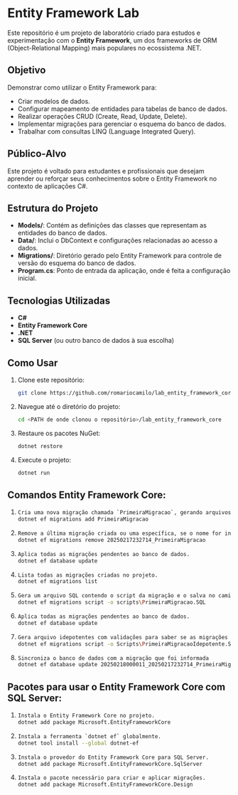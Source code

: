 # Entity Framework Lab

Este repositório é um projeto de laboratório criado para estudos e experimentação com o **Entity Framework**, um dos frameworks de ORM (Object-Relational Mapping) mais populares no ecossistema .NET.

## Objetivo

Demonstrar como utilizar o Entity Framework para:
- Criar modelos de dados.
- Configurar mapeamento de entidades para tabelas de banco de dados.
- Realizar operações CRUD (Create, Read, Update, Delete).
- Implementar migrações para gerenciar o esquema do banco de dados.
- Trabalhar com consultas LINQ (Language Integrated Query).

## Público-Alvo

Este projeto é voltado para estudantes e profissionais que desejam aprender ou reforçar seus conhecimentos sobre o Entity Framework no contexto de aplicações C#.

## Estrutura do Projeto

- **Models/**: Contém as definições das classes que representam as entidades do banco de dados.
- **Data/**: Inclui o DbContext e configurações relacionadas ao acesso a dados.
- **Migrations/**: Diretório gerado pelo Entity Framework para controle de versão do esquema do banco de dados.
- **Program.cs**: Ponto de entrada da aplicação, onde é feita a configuração inicial.

## Tecnologias Utilizadas

- **C#**
- **Entity Framework Core**
- **.NET**
- **SQL Server** (ou outro banco de dados à sua escolha)

## Como Usar

1. Clone este repositório:

   ```bash
   git clone https://github.com/romariocamilo/lab_entity_framework_core.git

2. Navegue até o diretório do projeto:
   ```bash
   cd <PATH de onde clonou o repositório>/lab_entity_framework_core
   
3. Restaure os pacotes NuGet:
   ```bash
   dotnet restore
   
4. Execute o projeto:
   ```bash
   dotnet run

## Comandos  Entity Framework Core:
1.
   ```bash
   Cria uma nova migração chamada `PrimeiraMigracao`, gerando arquivos dentro da pasta `Migrations`.
   dotnet ef migrations add PrimeiraMigracao  

2.
   ```bash
   Remove a última migração criada ou uma específica, se o nome for informado. Só pode ser usada se a migração ainda não foi aplicada ao banco de dados.
   dotnet ef migrations remove 20250217232714_PrimeiraMigracao  

3.
   ```bash
   Aplica todas as migrações pendentes ao banco de dados.
   dotnet ef database update  

4.
   ```bash
   Lista todas as migrações criadas no projeto.
   dotnet ef migrations list  

5.
   ```bash
   Gera um arquivo SQL contendo o script da migração e o salva no caminho especificado.
   dotnet ef migrations script -o scripts\PrimeiraMigracao.SQL  

6.
   ```bash
   Aplica todas as migrações pendentes ao banco de dados.
   dotnet ef database update  

7.
   ```bash
   Gera arquivo idepotentes com validações para saber se as migrações foram executadas
   dotnet ef migrations script -o Scripts\PrimeiraMigracaoIdepotente.SQL -i

8.
   ```bash
   Sincroniza o banco de dados com a migração que foi informada
   dotnet ef database update 20250218000011_20250217232714_PrimeiraMigracao

## Pacotes para usar o Entity Framework Core com SQL Server:

1.
   ```bash
   Instala o Entity Framework Core no projeto.
   dotnet add package Microsoft.EntityFrameworkCore  

2.
   ```bash
   Instala a ferramenta `dotnet ef` globalmente.
   dotnet tool install --global dotnet-ef  

3.
   ```bash
   Instala o provedor do Entity Framework Core para SQL Server.
   dotnet add package Microsoft.EntityFrameworkCore.SqlServer  

4.
   ```bash
   Instala o pacote necessário para criar e aplicar migrações.
   dotnet add package Microsoft.EntityFrameworkCore.Design  

